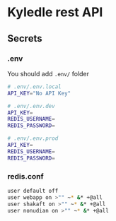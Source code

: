 # Kyledle rest API

## Secrets

### .env

You should add `.env/` folder

```bash
# .env/.env.local
API_KEY="No API Key"

# .env/.env.dev
API_KEY=
REDIS_USERNAME=
REDIS_PASSWORD=

# .env/.env.prod
API_KEY=
REDIS_USERNAME=
REDIS_PASSWORD=
```

### redis.conf

```bash
user default off
user webapp on >"" ~* &* +@all
user shakaft on >"" ~* &* +@all
user nonudian on >"" ~* &* +@all
```
